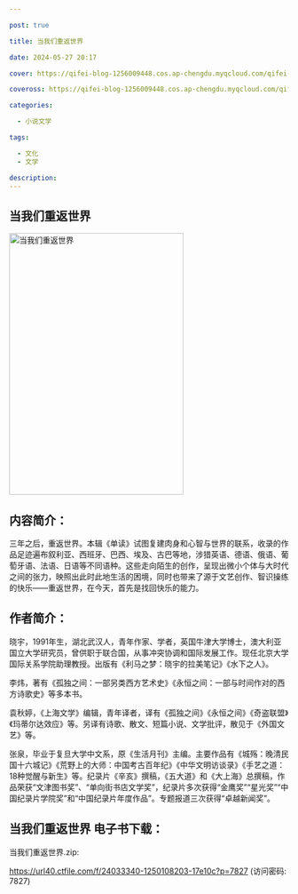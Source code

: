 ```yaml
---

post: true

title: 当我们重返世界

date: 2024-05-27 20:17

cover: https://qifei-blog-1256009448.cos.ap-chengdu.myqcloud.com/qifei-blog/662236bc0ea9cb1403480412.jpg

coveross: https://qifei-blog-1256009448.cos.ap-chengdu.myqcloud.com/qifei-blog/662236bc0ea9cb1403480412.jpg

categories:

  - 小说文学

tags:

  - 文化
  - 文学

description:
---
```


## 当我们重返世界
<img alt="当我们重返世界 " class="aligncenter loading" data-was-processed="true" decoding="async" fetchpriority="high" height="471" src="https://qifei-blog-1256009448.cos.ap-chengdu.myqcloud.com/qifei-blog/662236bc0ea9cb1403480412.jpg " style="cursor: zoom-in;" width="314"/>

## 内容简介：

三年之后，重返世界。本辑《单读》试图复建肉身和心智与世界的联系，收录的作品足迹遍布叙利亚、西班牙、巴西、埃及、古巴等地，涉猎英语、德语、俄语、葡萄牙语、法语、日语等不同语种。这些走向陌生的创作，呈现出微小个体与大时代之间的张力，映照出此时此地生活的困境，同时也带来了源于文艺创作、智识操练的快乐——重返世界，在今天，首先是找回快乐的能力。

## 作者简介：

晓宇，1991年生，湖北武汉人，青年作家、学者，英国牛津大学博士，澳大利亚国立大学研究员，曾供职于联合国，从事冲突协调和国际发展工作。现任北京大学国际关系学院助理教授。出版有《利马之梦：晓宇的拉美笔记》《水下之人》。

李炜，著有《孤独之间：一部另类西方艺术史》《永恒之间：一部与时间作对的西方诗歌史》等多本书。

袁秋婷，《上海文学》编辑，青年译者，译有《孤独之间》《永恒之间》《奇盗联盟》《玛蒂尔达效应》等。另译有诗歌、散文、短篇小说、文学批评，散见于《外国文艺》等。

张泉，毕业于复旦大学中文系，原《生活月刊》主编。主要作品有《城殇：晚清民国十六城记》《荒野上的大师：中国考古百年纪》《中华文明访谈录》《手艺之道：18种觉醒与新生》等。纪录片《辛亥》撰稿，《五大道》和《大上海》总撰稿，作品荣获“文津图书奖”、“单向街书店文学奖”，纪录片多次获得“金鹰奖”“星光奖”“中国纪录片学院奖”和“中国纪录片年度作品”。专题报道三次获得“卓越新闻奖”。

## 当我们重返世界 电子书下载：
当我们重返世界.zip: 

https://url40.ctfile.com/f/24033340-1250108203-17e10c?p=7827 (访问密码: 7827)
